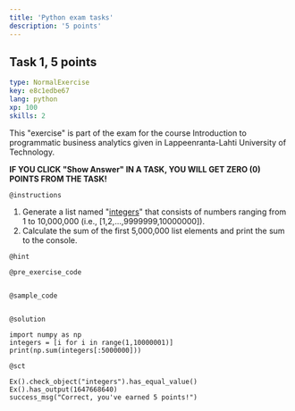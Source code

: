 ```yaml
---
title: 'Python exam tasks'
description: '5 points'
---
```


## Task 1, 5 points

```yaml
type: NormalExercise
key: e8c1edbe67
lang: python
xp: 100
skills: 2
```

This "exercise" is part of the exam for the course Introduction to programmatic business analytics given in Lappeenranta-Lahti University of Technology.

**IF YOU CLICK "Show Answer" IN A TASK, YOU WILL GET ZERO (0) POINTS FROM THE TASK!**

`@instructions`
1. Generate a list named "[integers]()" that consists of numbers ranging from 1 to 10,000,000 (i.e., [1,2,...,9999999,10000000]).
2. Calculate the sum of the first 5,000,000 list elements and print the sum to the console.

`@hint`


`@pre_exercise_code`
```{python}

```

`@sample_code`
```{python}

```

`@solution`
```{python}
import numpy as np
integers = [i for i in range(1,10000001)]
print(np.sum(integers[:5000000]))
```

`@sct`
```{python}
Ex().check_object("integers").has_equal_value()
Ex().has_output(1647668640)
success_msg("Correct, you've earned 5 points!")
```
